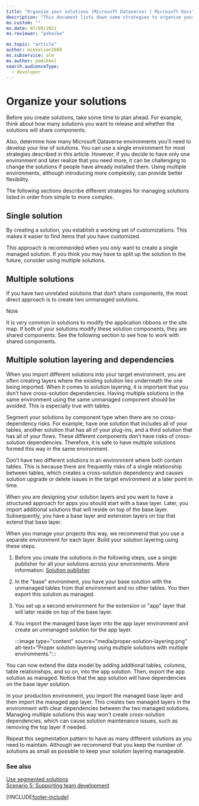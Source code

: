 ```yaml
---
title: "Organize your solutions (Microsoft Dataverse) | Microsoft Docs" # Intent and product brand in a unique string of 43-59 chars including spaces
description: "This document lists down some strategies to organize your solutions" # 115-145 characters including spaces. This abstract displays in the search result.
ms.custom: ""
ms.date: 07/09/2021
ms.reviewer: "pehecke"

ms.topic: "article"
author: mikkelsen2000
ms.subservice: alm
ms.author: pemikkel
search.audienceType: 
  - developer
---
```


# Organize your solutions

Before you create solutions, take some time to plan ahead. For example, think about how many solutions you want to release and whether the solutions will share components.  
  
 Also, determine how many Microsoft Dataverse environments you’ll need to develop your line of solutions. You can use a single environment for most strategies described in this article. However, if you decide to have only one environment and later realize that you need more, it can be challenging to change the solutions if people have already installed them. Using multiple environments, although introducing more complexity, can provide better flexibility.  
  
The following sections describe different strategies for managing solutions listed in order from simple to more complex.  
  
## Single solution

 By creating a solution, you establish a working set of customizations. This makes it easier to find items that you have customized.  
  
 This approach is recommended when you only want to create a single managed solution. If you think you may have to split up the solution in the future, consider using multiple solutions.  

## Multiple solutions

 If you have two unrelated solutions that don’t share components, the most direct approach is to create two unmanaged solutions.  
  
> [!NOTE]
> It is very common in solutions to modify the application ribbons or the site map. If both of your solutions modify these solution components, they are shared components. See the following section to see how to work with shared components.

## Multiple solution layering and dependencies

When you import different solutions into your target environment, you are often creating layers where the existing solution lies underneath the one being imported. When it comes to solution layering, it is important that you don’t have cross-solution dependencies. Having multiple solutions in the same environment using the same unmanaged component should be avoided. This is especially true with tables.

Segment your solutions by component type when there are no cross-dependency risks.  For example, have one solution that includes all of your tables, another solution that has all of your plug-ins, and a third  solution that has all of your flows. These different components don’t have risks of cross-solution dependencies. Therefore, it is safe to have multiple solutions formed this way in the same environment.

Don’t have two different solutions in an environment where both contain tables. This is because there are frequently risks of a single relationship between tables, which creates a cross-solution dependency and causes solution upgrade or delete issues in the target environment at a later point in time.

When you are designing your solution layers and you want to have a structured approach for apps you should start with a base layer. Later, you import additional solutions that will reside on top of the base layer. Subsequently, you have a base layer and extension layers on top that extend that base layer.

When you manage your projects this way, we recommend that you use a separate environment for each layer. Build your solution layering using these steps.

1. Before you create the solutions in the following steps, use a single publisher for all your solutions across your environments. More information: [Solution publisher](solution-concepts-alm.md#solution-publisher)
1. In the "base" environment, you have your base solution with the unmanaged tables from that environment and no other tables.  You then export this solution as managed. 
1. You set up a second environment for the extension or "app" layer that will later reside on top of the base layer.  
1. You import the managed base layer into the app layer environment and create an unmanaged solution for the app layer.  

   :::image type="content" source="media/proper-solution-layering.png" alt-text="Proper solution layering using multiple solutions with multiple environments.":::

You can now extend the data model by adding additional tables, columns, table relationships, and so on, into the app solution. Then, export the app solution as managed. Notice that the app solution will have dependencies on the base layer solution.

In your production environment, you import the managed base layer and then import the managed app layer. This creates two managed layers in the environment with clear dependencies between the two managed solutions.  Managing multiple solutions this way won’t create cross-solution dependencies, which can cause solution maintenance issues, such as removing the top layer if needed.  

Repeat this segmentation pattern to have as many different solutions as you need to maintain. Although we recommend that you keep the number of solutions as small as possible to keep your solution layering manageable.

### See also  

[Use segmented solutions](./segmented-solutions-alm.md) <br />
[Scenario 5: Supporting team development](team-development-alm.md)


[!INCLUDE[footer-include](../includes/footer-banner.md)]

